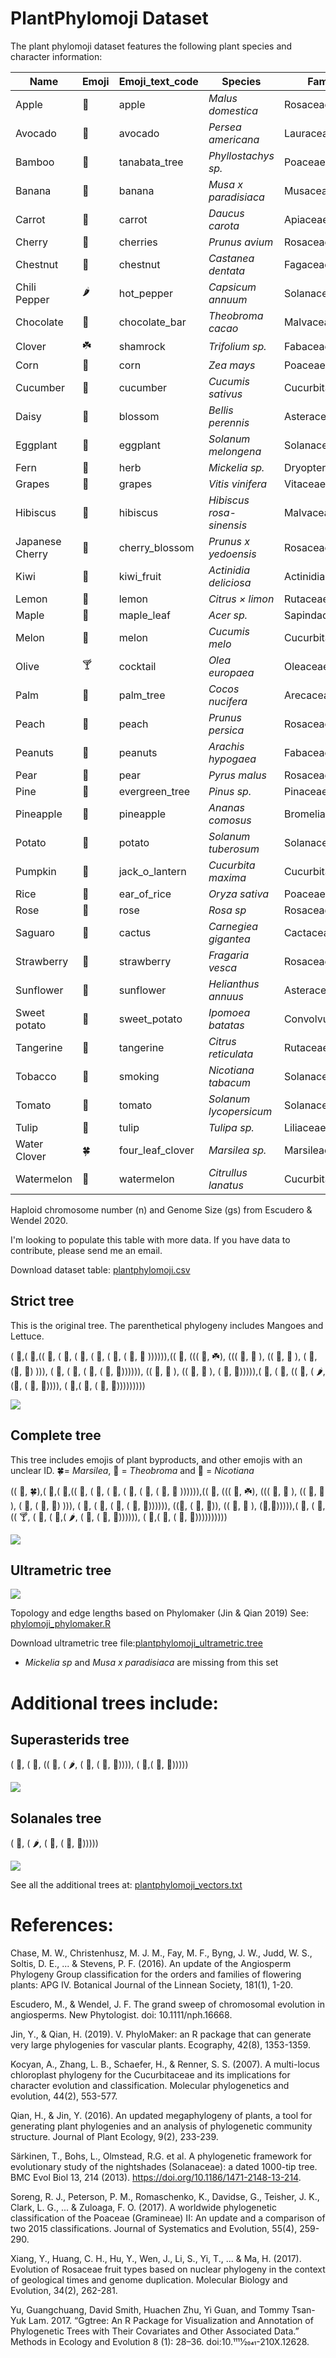 # PlantPhylomoji Dataset

The plant phylomoji dataset features the following plant species and character information: 

|Name |Emoji|Emoji_text_code |Species|Family| n |gs|
|-----------------|-------|------------------|------------------------|-----------------|----|-------|
|Apple|🍎|apple|*Malus domestica*|Rosaceae |17|0.75|
|Avocado|🥑|avocado|*Persea americana*|Lauraceae |12|0.92|
|Bamboo|🎋|tanabata_tree|*Phyllostachys sp.*|Poaceae |24|2.4|
|Banana|🍌|banana|*Musa x paradisiaca*|Musaceae |11|0.68|
|Carrot|🥕|carrot|*Daucus carota*|Apiaceae |9|0.47|
|Cherry|🍒|cherries|*Prunus avium*|Rosaceae |8|0.43|
|Chestnut|🌰|chestnut|*Castanea dentata*|Fagaceae |12|0.98|
|Chili Pepper|🌶️|hot_pepper|*Capsicum annuum*|Solanaceae |12|3.16|
|Chocolate|🍫|chocolate_bar|*Theobroma cacao*|Malvaceae |10|0.4|
|Clover|☘️|shamrock|*Trifolium sp.*|Fabaceae |14|0.73|
|Corn|🌽|corn|*Zea mays*|Poaceae |10|2.7|
|Cucumber|🥒|cucumber|*Cucumis sativus*|Cucurbitaceae |7|0.9|
|Daisy|🌼|blossom|*Bellis perennis*|Asteraceae |9|1.58|
|Eggplant|🍆|eggplant|*Solanum melongena*|Solanaceae |12|1|
|Fern|🌿|herb|*Mickelia sp.*|Dryopteridaceae |NA |NA|
|Grapes|🍇|grapes|*Vitis vinifera*|Vitaceae |19|0.4|
|Hibiscus|🌺|hibiscus|*Hibiscus rosa-sinensis*|Malvaceae |40|2.37|
|Japanese Cherry|🌸|cherry_blossom|*Prunus x yedoensis*|Rosaceae |16|0.55|
|Kiwi|🥝|kiwi_fruit|*Actinidia deliciosa*|Actinidiaceae |87|2.2|
|Lemon|🍋|lemon|*Citrus × limon*|Rutaceae |9|0.4|
|Maple|🍁|maple_leaf|*Acer sp.*|Sapindaceae |13|0.71|
|Melon|🍈|melon|*Cucumis melo*|Cucurbitaceae |12|1|
|Olive|🍸️|cocktail|*Olea europaea*|Oleaceae |23|1.95|
|Palm|🌴|palm_tree|*Cocos nucifera*|Arecaceae |16|2.8|
|Peach|🍑|peach|*Prunus persica*|Rosaceae |8|0.3|
|Peanuts|🥜|peanuts|*Arachis hypogaea*|Fabaceae |20|2.87|
|Pear|🍐|pear|*Pyrus malus*|Rosaceae |17|0.62|
|Pine|🌲|evergreen_tree|*Pinus sp.*|Pinaceae |NA |NA| 
|Pineapple|🍍|pineapple|*Ananas comosus*|Bromeliaceae |25|0.55|
|Potato|🥔|potato|*Solanum tuberosum*|Solanaceae |24|0.89|
|Pumpkin|🎃|jack_o_lantern|*Cucurbita maxima*|Cucurbitaceae |20|0.46|
|Rice|🌾|ear_of_rice|*Oryza sativa*|Poaceae |12|0.5|
|Rose|🌹|rose|*Rosa sp*|Rosaceae |7|0.76|
|Saguaro|🌵|cactus|*Carnegiea gigantea*|Cactaceae |11|1.44|
|Strawberry|🍓|strawberry|*Fragaria vesca*|Rosaceae |7|0.25|
|Sunflower|🌻|sunflower|*Helianthus annuus*|Asteraceae |17|3.67|
|Sweet potato|🍠|sweet_potato|*Ipomoea batatas*|Convolvulaceae |45|2.3|
|Tangerine|🍊|tangerine|*Citrus reticulata*|Rutaceae |9|0.47|
|Tobacco|🚬|smoking|*Nicotiana tabacum*|Solanaceae |24|5.18|
|Tomato|🍅|tomato|*Solanum lycopersicum*|Solanaceae |12|1.06|
|Tulip|🌷|tulip|*Tulipa sp.*|Liliaceae |12|15.13|
|Water Clover|🍀|four_leaf_clover|*Marsilea sp.*|Marsileaceae |NA |NA| 
|Watermelon|🍉|watermelon|*Citrullus lanatus*|Cucurbitaceae |11|0.5|

 Haploid chromosome number (n) and Genome Size (gs) from Escudero & Wendel 2020.
 
 I'm looking to populate this table with more data. If you have data to contribute, please send me an email.

Download dataset table: [plantphylomoji.csv](https://raw.githubusercontent.com/ghuertaramos/PlantPhylomoji/master/data/plantphylomoji.csv) 

## Strict tree

This is the original tree. The parenthetical phylogeny includes Mangoes and Lettuce.

( 🌲,( 🥑,(( 🌷, ( 🌴, ( 🍌, ( 🍍, ( 🌽, ( 🎋, 🌾 )))))),(( 🍇, ((( 🥜, ☘️), ((( 🌹, 🍓 ), (( 🍎, 🍐 ), ( 🍑, (🌸, 🍒) ))), ( 🌰, ( 🎃, ( 🍉, ( 🥒, 🍈)))))), (( 🌺, 🥦 ), (( 🍊, 🍋 ), ( 🍁, 🥭))))),( 🌵, ( 🥝, (( 🍠, ( 🌶️, (🍆, ( 🥔, 🍅)))), ( 🥕,( 🥬, ( 🌻, 🌼)))))))))

![](./images/complete_plant_phylomoji.png) 

## Complete tree

This tree includes emojis of plant byproducts, and other emojis with an unclear ID. 
🍀= *Marsilea*,  🍫 = *Theobroma* and  🚬 = *Nicotiana*

(( 🌿, 🍀),( 🌲,( 🥑,(( 🌷, ( 🌴, ( 🍌, ( 🍍, ( 🌽, ( 🎋, 🌾 )))))),(( 🍇, ((( 🥜, ☘️), ((( 🌹, 🍓 ), (( 🍎, 🍐 ), ( 🍑, ( 🌸, 🍒) ))), ( 🌰, ( 🎃, ( 🍉, ( 🥒, 🍈)))))), ((🥦, ( 🌺, 🍫)), (( 🍊, 🍋 ), (🍁,🥭))))),( 🌵, ( 🥝,(( 🍸️, ( 🍠, ( 🚬,( 🌶️, ( 🍆, ( 🥔, 🍅)))))), ( 🥕,( 🥬, ( 🌻, 🌼))))))))))

![](./images/complete_r_plant_phylomoji.png) 

## Ultrametric tree

![](./images/ultrametric.png)

Topology and edge lengths based on Phylomaker (Jin & Qian 2019)
See: [phylomoji_phylomaker.R](https://raw.githubusercontent.com/ghuertaramos/PlantPhylomoji/master/phylomoji_phylomaker.R)

Download ultrametric tree file:[plantphylomoji_ultrametric.tree](https://raw.githubusercontent.com/ghuertaramos/PlantPhylomoji/master/data/plantphylomoji_ultrametric.tree) 

* *Mickelia sp* and *Musa x paradisiaca* are missing from this set

# Additional trees include:


## Superasterids tree

( 🌵, ( 🥝, (( 🍠, ( 🌶️, ( 🍆, ( 🥔, 🍅)))), ( 🥕,( 🌻, 🌼)))))

![](./images/superasterids.png) 

## Solanales tree

( 🍠, ( 🌶️, ( 🍆, ( 🥔, 🍅)))))

![](./images/solanales.png) 

See all the additional trees at: [plantphylomoji_vectors.txt](https://raw.githubusercontent.com/ghuertaramos/PlantPhylomoji/master/data/plantphylomoji_vectors.txt) 

# References:
 
 Chase, M. W., Christenhusz, M. J. M., Fay, M. F., Byng, J. W., Judd, W. S., Soltis, D. E., ... & Stevens, P. F. (2016). An update of the Angiosperm Phylogeny Group classification for the orders and families of flowering plants: APG IV. Botanical Journal of the Linnean Society, 181(1), 1-20.
 
 Escudero, M., & Wendel, J. F. The grand sweep of chromosomal evolution in angiosperms. New Phytologist. doi: 10.1111/nph.16668.
 
 Jin, Y., & Qian, H. (2019). V. PhyloMaker: an R package that can generate very large phylogenies for vascular plants. Ecography, 42(8), 1353-1359.
 
 Kocyan, A., Zhang, L. B., Schaefer, H., & Renner, S. S. (2007). A multi-locus chloroplast phylogeny for the Cucurbitaceae and its implications for character evolution and classification. Molecular phylogenetics and evolution, 44(2), 553-577.
 
 Qian, H., & Jin, Y. (2016). An updated megaphylogeny of plants, a tool for generating plant phylogenies and an analysis of phylogenetic community structure. Journal of Plant Ecology, 9(2), 233-239.
 
 Särkinen, T., Bohs, L., Olmstead, R.G. et al. A phylogenetic framework for evolutionary study of the nightshades (Solanaceae): a dated 1000-tip tree. BMC Evol Biol 13, 214 (2013). https://doi.org/10.1186/1471-2148-13-214.
 
 Soreng, R. J., Peterson, P. M., Romaschenko, K., Davidse, G., Teisher, J. K., Clark, L. G., ... & Zuloaga, F. O. (2017). A worldwide phylogenetic classification of the Poaceae (Gramineae) II: An update and a comparison of two 2015 classifications. Journal of Systematics and Evolution, 55(4), 259-290.
 
 Xiang, Y., Huang, C. H., Hu, Y., Wen, J., Li, S., Yi, T., ... & Ma, H. (2017). Evolution of Rosaceae fruit types based on nuclear phylogeny in the context of geological times and genome duplication. Molecular Biology and Evolution, 34(2), 262-281.
 
 Yu, Guangchuang, David Smith, Huachen Zhu, Yi Guan, and Tommy Tsan-Yuk Lam. 2017. “Ggtree: An R Package for Visualization and Annotation of Phylogenetic Trees with Their Covariates and Other Associated Data.” Methods in Ecology and Evolution 8 (1): 28–36. doi:10.1111⁄2041-210X.12628.
